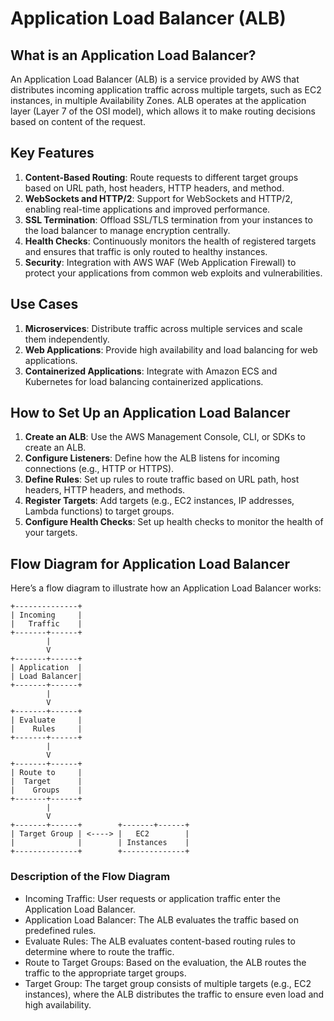 # Application Load Balancer (ALB)

## What is an Application Load Balancer?
An Application Load Balancer (ALB) is a service provided by AWS that distributes incoming application traffic across multiple targets, such as EC2 instances, in multiple Availability Zones. ALB operates at the application layer (Layer 7 of the OSI model), which allows it to make routing decisions based on content of the request.

## Key Features
1. **Content-Based Routing**: Route requests to different target groups based on URL path, host headers, HTTP headers, and method.
2. **WebSockets and HTTP/2**: Support for WebSockets and HTTP/2, enabling real-time applications and improved performance.
3. **SSL Termination**: Offload SSL/TLS termination from your instances to the load balancer to manage encryption centrally.
4. **Health Checks**: Continuously monitors the health of registered targets and ensures that traffic is only routed to healthy instances.
5. **Security**: Integration with AWS WAF (Web Application Firewall) to protect your applications from common web exploits and vulnerabilities.

## Use Cases
1. **Microservices**: Distribute traffic across multiple services and scale them independently.
2. **Web Applications**: Provide high availability and load balancing for web applications.
3. **Containerized Applications**: Integrate with Amazon ECS and Kubernetes for load balancing containerized applications.

## How to Set Up an Application Load Balancer
1. **Create an ALB**: Use the AWS Management Console, CLI, or SDKs to create an ALB.
2. **Configure Listeners**: Define how the ALB listens for incoming connections (e.g., HTTP or HTTPS).
3. **Define Rules**: Set up rules to route traffic based on URL path, host headers, HTTP headers, and methods.
4. **Register Targets**: Add targets (e.g., EC2 instances, IP addresses, Lambda functions) to target groups.
5. **Configure Health Checks**: Set up health checks to monitor the health of your targets.

## Flow Diagram for Application Load Balancer

Here’s a flow diagram to illustrate how an Application Load Balancer works:

```plaintext
+--------------+
| Incoming     |
|   Traffic    |
+-------+------+
        |
        V
+-------+------+
| Application  |
| Load Balancer|
+-------+------+
        |
        V
+-------+------+
| Evaluate     |
|    Rules     |
+-------+------+
        |
        V
+-------+------+
| Route to     |
|  Target      |
|    Groups    |
+-------+------+
        |
        V
+-------+------+        +-------+------+
| Target Group | <----> |   EC2        |
|              |        | Instances    |
+--------------+        +--------------+
```

### Description of the Flow Diagram
- Incoming Traffic: User requests or application traffic enter the Application Load Balancer.
- Application Load Balancer: The ALB evaluates the traffic based on predefined rules.
- Evaluate Rules: The ALB evaluates content-based routing rules to determine where to route the traffic.
- Route to Target Groups: Based on the evaluation, the ALB routes the traffic to the appropriate target groups.
- Target Group: The target group consists of multiple targets (e.g., EC2 instances), where the ALB distributes the traffic to ensure even load and high availability.
